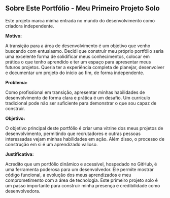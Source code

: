 ## Sobre Este Portfólio - Meu Primeiro Projeto Solo

Este projeto marca minha entrada no mundo do desenvolvimento como criadora independente.

**Motivo:**

A transição para a área de desenvolvimento é um objetivo que venho buscando com entusiasmo. Decidi que construir meu próprio portfólio seria uma excelente forma de solidificar meus conhecimentos, colocar em prática o que tenho aprendido e ter um espaço para apresentar meus futuros projetos. Queria ter a experiência completa de planejar, desenvolver e documentar um projeto do início ao fim, de forma independente.

**Problema:**

Como profissional em transição, apresentar minhas habilidades de desenvolvimento de forma clara e prática é um desafio. Um currículo tradicional pode não ser suficiente para demonstrar o que sou capaz de construir.

**Objetivo:**

O objetivo principal deste portfólio é criar uma vitrine dos meus projetos de desenvolvimento, permitindo que recrutadores e outras pessoas interessadas vejam minhas habilidades em ação. Além disso, o processo de construção em si é um aprendizado valioso.

**Justificativa:**

Acredito que um portfólio dinâmico e acessível, hospedado no GitHub, é uma ferramenta poderosa para um desenvolvedor. Ele permite mostrar código funcional, a evolução dos meus aprendizados e meu comprometimento com a área de tecnologia. Este primeiro projeto solo é um passo importante para construir minha presença e credibilidade como desenvolvedora.
